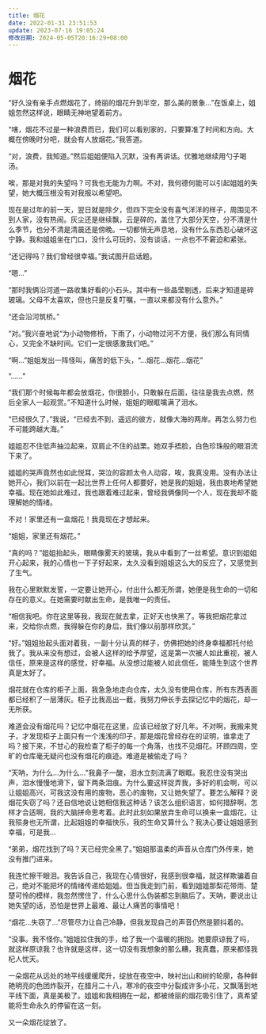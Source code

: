 ```yaml
---
title: 烟花
date: 2022-01-31 23:51:53
update: 2023-07-16 19:05:24
修改日期: 2024-05-05T20:16:29+08:00
---
```


# 烟花

“好久没有亲手点燃烟花了，绮丽的烟花升到半空，那么美的景象…”在饭桌上，姐姐忽然这样说，眼睛无神地望着前方。

“嗐，烟花不过是一种浪费而已，我们可以看别家的，只要算准了时间和方向。大概在傍晚时分吧，就会有人放烟花。”我答道。

“对，浪费，我知道。”然后姐姐便陷入沉默，没有再讲话。优雅地继续用勺子喝汤。

唉，那是对我的失望吗？可我也无能为力啊。不对，我何德何能可以引起姐姐的失望，她大概压根没有对我报以希望吧。

现在是过年的前一天，翌日就是除夕，但四下完全没有喜气洋洋的样子，周围见不到人家，没有热闹。灰尘还是继续飘，云是碎的，盖住了大部分天空，分不清是什么季节，也分不清是清晨还是傍晚。一切都悄无声息地，没有什么东西忍心破坏这宁静。我和姐姐坐在门口，没什么可玩的，没有谈话，一点也不不窘迫和紧张。

“还记得吗？我们曾经很幸福。”我试图开启话题。

“嗯…”

“那时我俩沿河道一路收集好看的小石头。其中有一些晶莹剔透，后来才知道是碎玻璃。父母不太喜欢，但也只是反复叮嘱，一直以来都没有什么意外。”

“还会沿河筑桥。”

“对。”我兴奋地说“为小动物修桥，下雨了，小动物过河不方便，我们那么有同情心，又完全不缺时间。它们一定很感激我们吧。”

“啊…”姐姐发出一阵怪叫，痛苦的低下头，“…烟花…烟花…烟花”

“……”

“我们那个时候每年都会放烟花，你很胆小，只敢躲在后面，往往是我去点燃，然后全家人一起观赏。”不知道什么时候，姐姐的眼眶噙满了泪水。

“已经很久了，”我说，“已经去不到，遥远的彼方，就像大海的两岸。再怎么努力也不可能跨越大海。”

姐姐忍不住低声抽泣起来，双肩止不住的战栗。她双手捂脸，白色珍珠般的眼泪流下来了。

姐姐的哭声竟然也如此悦耳，哭泣的容颜太令人动容，唉，我真没用。没有办法让她开心，我们以前在一起比世界上任何人都要好，她是我的姐姐，我由衷地希望她幸福。现在她如此难过，我也跟着难过起来，曾经我俩像同一个人，现在我却不能理解她的情绪。

不对！家里还有一盒烟花！我竟现在才想起来。

“姐姐，家里还有烟花。”

“真的吗？”姐姐抬起头，眼睛像雾天的玻璃，我从中看到了一丝希望。意识到姐姐开心起来，我的心情也一下子好起来，太久没看到姐姐这么大的反应了，又感觉到了生气。

我在心里默默发誓，一定要让她开心，付出什么都无所谓，她便是我生命的一切和存在的意义。在她需要时献出生命，是我唯一的责任。

“相信我吧。你在这里等我，我现在就去拿，正好天也快黑了。等我把烟花拿过来，交给你点燃，我得躲在你的身后，我们像以前那样欣赏。”

“好。”姐姐抬起头面对着我，一副十分认真的样子，仿佛把她的终身幸福都托付给我了。我从来没有想过，会被人这样的给予厚望，这是第一次被人如此重视，被人信任，原来是这样的感觉，好幸福。从没想过能被人如此信任，能降生到这个世界真是太好了。

烟花就在仓库的柜子上面，我急急地走向仓库，太久没有使用仓库，所有东西表面都已经积了一层薄灰。柜子比我高出一截，我努力伸长手去探记忆中的烟花，却一无所获。

难道会没有烟花吗？记忆中烟花在这里，应该已经放了好几年。不对啊，我搬来凳子，才发现柜子上面只有一个浅浅的印子，那是烟花曾经存在的证明，谁拿走了吗？接下来，不甘心的我检查了柜子的每一个角落，也找不见烟花。环顾四周，空旷的仓库毫无疑问也没有烟花的痕迹。难道是被偷走了吗？

“天呐，为什么…为什么…”我鼻子一酸，泪水立刻流满了眼眶。我忍住没有哭出声，泪水慢慢地滑下，留下两条泪痕。为什么要这样捉弄我，多好的机会啊，可以让姐姐高兴，可我这没有用的废物，恶心的废物，又让她失望了。要怎么解释？说烟花失窃了吗？还自信地说让她相信我这种话？该怎么组织语言，如何措辞啊，怎样才合适啊，我的大脑拼命思考着。此时此刻如果放弃生命可以换来一盒烟花，让我殒身也无所谓，比起姐姐的幸福快乐，我的生命又算什么？我决心要让姐姐感到幸福，可是我…

“弟弟，烟花找到了吗？天已经完全黑了。”姐姐那温柔的声音从仓库门外传来，她没有推门进来。

我连忙擦干眼泪。我告诉自己，我现在心情很好，我感到很幸福，就这样欺骗着自己，绝对不能把坏的情绪传递给姐姐。但当我走到门前，看到姐姐那梨花带雨、楚楚可怜的模样，我忽然愣住了，什么心思什么伪装都忘到脑后了。天呐，要说出让她失望的话，恐怕是世界上最难、最让人痛苦的事情吧！

“烟花…失窃了…”尽管尽力让自己冷静，但我发现自己的声音仍然是颤抖着的。

“没事。我不怪你。”姐姐拉住我的手，给了我一个温暖的拥抱。她要原谅我了吗，就这样原谅我？也许就是这样，这一切没有我想象的那么糟，我真蠢，原来都怪我杞人忧天。

一朵烟花从远处的地平线缓缓爬升，绽放在夜空中，映衬出山和树的轮廓，各种鲜艳明亮的色团炸裂开，在腊月二十八，寒冷的夜空中分裂成许多小花，又飘落到地平线下面，真是美极了。姐姐和我相拥在一起，都被绮丽的烟花吸引住了，真希望能将生命永久的停留在这一刻。

又一朵烟花绽放了。